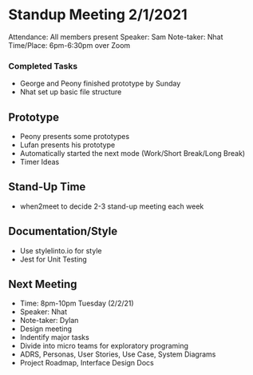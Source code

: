 # Standup Meeting 2/1/2021
Attendance: All members present
Speaker: Sam
Note-taker: Nhat
Time/Place: 6pm-6:30pm over Zoom

### Completed Tasks
* George and Peony finished prototype by Sunday
* Nhat set up basic file structure

## Prototype
* Peony presents some prototypes
* Lufan presents his prototype
* Automatically started the next mode (Work/Short Break/Long Break)
* Timer Ideas
  
## Stand-Up Time
* when2meet to decide 2-3 stand-up meeting each week

## Documentation/Style
* Use stylelinto.io for style
* Jest for Unit Testing

## Next Meeting
* Time: 8pm-10pm Tuesday (2/2/21)
* Speaker: Nhat
* Note-taker: Dylan
* Design meeting
* Indentify major tasks
* Divide into micro teams for exploratory programing
* ADRS, Personas, User Stories, Use Case, System Diagrams
* Project Roadmap, Interface Design Docs


